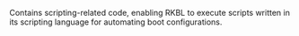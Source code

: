 Contains scripting-related code, enabling RKBL to execute scripts
written in its scripting language for automating boot configurations.
